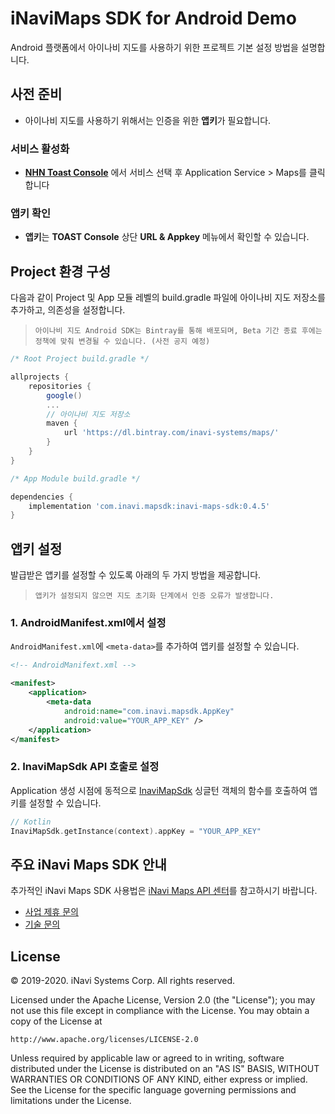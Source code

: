 # iNaviMaps SDK for Android Demo
Android 플랫폼에서 아이나비 지도를 사용하기 위한 프로젝트 기본 설정 방법을 설명합니다.

## 사전 준비
- 아이나비 지도를 사용하기 위해서는 인증을 위한 **앱키**가 필요합니다.

### 서비스 활성화
- **[NHN Toast Console](https://console.toast.com/)** 에서 서비스 선택 후 Application Service > Maps를 클릭합니다

### 앱키 확인
- **앱키**는 **TOAST Console** 상단 **URL & Appkey** 메뉴에서 확인할 수 있습니다.


## Project 환경 구성
다음과 같이 Project 및 App 모듈 레벨의 build.gradle 파일에 아이나비 지도 저장소를 추가하고, 의존성을 설정합니다.

> `아이나비 지도 Android SDK는 Bintray를 통해 배포되며, Beta 기간 종료 후에는 정책에 맞춰 변경될 수 있습니다. (사전 공지 예정)`

```gradle
/* Root Project build.gradle */

allprojects {
    repositories {
        google()
        ...
        // 아이나비 지도 저장소
        maven {
            url 'https://dl.bintray.com/inavi-systems/maps/'
        }
    }
}
```

```gradle
/* App Module build.gradle */

dependencies {
    implementation 'com.inavi.mapsdk:inavi-maps-sdk:0.4.5'
}
```


## 앱키 설정
발급받은 앱키를 설정할 수 있도록 아래의 두 가지 방법을 제공합니다. 

> `앱키가 설정되지 않으면 지도 초기화 단계에서 인증 오류가 발생합니다.`

### 1. AndroidManifest.xml에서 설정
`AndroidManifest.xml`에 `<meta-data>`를 추가하여 앱키를 설정할 수 있습니다.
```xml
<!-- AndroidManifext.xml -->

<manifest>
    <application>
        <meta-data
            android:name="com.inavi.mapsdk.AppKey"
            android:value="YOUR_APP_KEY" />
    </application>
</manifest>
```

### 2. InaviMapSdk API 호출로 설정
Application 생성 시점에 동적으로 [InaviMapSdk](https://inavi-systems.github.io/inavi-maps-sdk-reference/android/com/inavi/mapsdk/maps/InaviMapSdk.html) 싱글턴 객체의 함수를 호출하여 앱키를 설정할 수 있습니다.

```kotlin
// Kotlin
InaviMapSdk.getInstance(context).appKey = "YOUR_APP_KEY"
```


## 주요 iNavi Maps SDK 안내
추가적인 iNavi Maps SDK 사용법은 [iNavi Maps API 센터](http://imapsapi.inavi.com/)를 참고하시기 바랍니다.
- [사업 제휴 문의](mailto:bong@inavi.kr)
- [기술 문의](mailto:abskl@inavi.kr)


## License
© 2019-2020. iNavi Systems Corp. All rights reserved.

Licensed under the Apache License, Version 2.0 (the "License");
you may not use this file except in compliance with the License.
You may obtain a copy of the License at

    http://www.apache.org/licenses/LICENSE-2.0

Unless required by applicable law or agreed to in writing, software
distributed under the License is distributed on an "AS IS" BASIS,
WITHOUT WARRANTIES OR CONDITIONS OF ANY KIND, either express or implied.
See the License for the specific language governing permissions and
limitations under the License.
